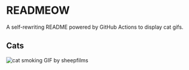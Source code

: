 # READMEOW

A self-rewriting README powered by GitHub Actions to display cat gifs.

## Cats

![cat smoking GIF by sheepfilms](https://media2.giphy.com/media/l0ExdMHUDKteztyfe/200.gif?cid=9acd02daqw38y7ommaufpjud5rdvv1kawbx386b1mr9iysz5&ep=v1_gifs_search&rid=200.gif&ct=g)
